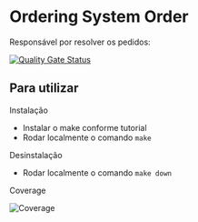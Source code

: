 # Ordering System Order
Responsável por resolver os pedidos:

[![Quality Gate Status](https://sonarcloud.io/api/project_badges/measure?project=bluesburger_bluesburguer-order&metric=alert_status)](https://sonarcloud.io/summary/new_code?id=bluesburger_bluesburguer-order)


## Para utilizar

Instalação
- Instalar o make conforme tutorial
- Rodar localmente o comando `make`

Desinstalação
- Rodar localmente o comando `make down`

Coverage

![Coverage](https://i.imgur.com/gyqc28G.png)
